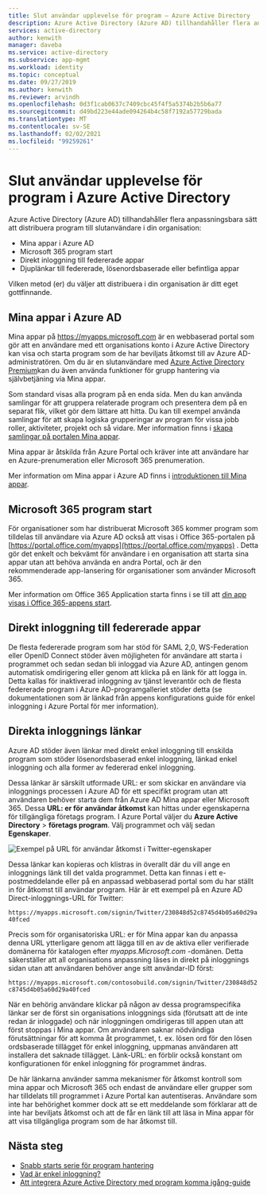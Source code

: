 ```yaml
---
title: Slut användar upplevelse för program – Azure Active Directory
description: Azure Active Directory (Azure AD) tillhandahåller flera anpassningsbara sätt att distribuera program till slutanvändare i din organisation.
services: active-directory
author: kenwith
manager: daveba
ms.service: active-directory
ms.subservice: app-mgmt
ms.workload: identity
ms.topic: conceptual
ms.date: 09/27/2019
ms.author: kenwith
ms.reviewer: arvindh
ms.openlocfilehash: 0d3f1cab0637c7409cbc45f4f5a5374b2b5b6a77
ms.sourcegitcommit: d49bd223e44ade094264b4c58f7192a57729bada
ms.translationtype: MT
ms.contentlocale: sv-SE
ms.lasthandoff: 02/02/2021
ms.locfileid: "99259261"
---
```

# <a name="end-user-experiences-for-applications-in-azure-active-directory"></a>Slut användar upplevelse för program i Azure Active Directory

Azure Active Directory (Azure AD) tillhandahåller flera anpassningsbara sätt att distribuera program till slutanvändare i din organisation:

* Mina appar i Azure AD
* Microsoft 365 program start
* Direkt inloggning till federerade appar
* Djuplänkar till federerade, lösenordsbaserade eller befintliga appar

Vilken metod (er) du väljer att distribuera i din organisation är ditt eget gottfinnande.

## <a name="azure-ad-my-apps"></a>Mina appar i Azure AD

Mina appar på https://myapps.microsoft.com är en webbaserad portal som gör att en användare med ett organisations konto i Azure Active Directory kan visa och starta program som de har beviljats åtkomst till av Azure AD-administratören. Om du är en slutanvändare med [Azure Active Directory Premium](https://azure.microsoft.com/pricing/details/active-directory/)kan du även använda funktioner för grupp hantering via självbetjäning via Mina appar.

Som standard visas alla program på en enda sida. Men du kan använda samlingar för att gruppera relaterade program och presentera dem på en separat flik, vilket gör dem lättare att hitta. Du kan till exempel använda samlingar för att skapa logiska grupperingar av program för vissa jobb roller, aktiviteter, projekt och så vidare. Mer information finns i [skapa samlingar på portalen Mina appar](access-panel-collections.md). 

Mina appar är åtskilda från Azure Portal och kräver inte att användare har en Azure-prenumeration eller Microsoft 365 prenumeration.

Mer information om Mina appar i Azure AD finns i [introduktionen till Mina appar](../user-help/my-apps-portal-end-user-access.md).

## <a name="microsoft-365-application-launcher"></a>Microsoft 365 program start

För organisationer som har distribuerat Microsoft 365 kommer program som tilldelas till användare via Azure AD också att visas i Office 365-portalen på [https://portal.office.com/myapps](https://portal.office.com/myapps) . Detta gör det enkelt och bekvämt för användare i en organisation att starta sina appar utan att behöva använda en andra Portal, och är den rekommenderade app-lansering för organisationer som använder Microsoft 365.

Mer information om Office 365 Application starta finns i se till att [din app visas i Office 365-appens start](/previous-versions/office/office-365-api/).

## <a name="direct-sign-on-to-federated-apps"></a>Direkt inloggning till federerade appar

De flesta federerade program som har stöd för SAML 2,0, WS-Federation eller OpenID Connect stöder även möjligheten för användare att starta i programmet och sedan sedan bli inloggad via Azure AD, antingen genom automatisk omdirigering eller genom att klicka på en länk för att logga in. Detta kallas för inaktiverad inloggning av tjänst leverantör och de flesta federerade program i Azure AD-programgalleriet stöder detta (se dokumentationen som är länkad från appens konfigurations guide för enkel inloggning i Azure Portal för mer information).

## <a name="direct-sign-on-links"></a>Direkta inloggnings länkar

Azure AD stöder även länkar med direkt enkel inloggning till enskilda program som stöder lösenordsbaserad enkel inloggning, länkad enkel inloggning och alla former av federerad enkel inloggning.

Dessa länkar är särskilt utformade URL: er som skickar en användare via inloggnings processen i Azure AD för ett specifikt program utan att användaren behöver starta dem från Azure AD Mina appar eller Microsoft 365. Dessa **URL: er för användar åtkomst** kan hittas under egenskaperna för tillgängliga företags program. I Azure Portal väljer du **Azure Active Directory**  >  **företags program**. Välj programmet och välj sedan **Egenskaper**.

![Exempel på URL för användar åtkomst i Twitter-egenskaper](media/end-user-experiences/direct-sign-on-link.png)

Dessa länkar kan kopieras och klistras in överallt där du vill ange en inloggnings länk till det valda programmet. Detta kan finnas i ett e-postmeddelande eller på en anpassad webbaserad portal som du har ställt in för åtkomst till användar program. Här är ett exempel på en Azure AD Direct-inloggnings-URL för Twitter:

`https://myapps.microsoft.com/signin/Twitter/230848d52c8745d4b05a60d29a40fced`

Precis som för organisatoriska URL: er för Mina appar kan du anpassa denna URL ytterligare genom att lägga till en av de aktiva eller verifierade domänerna för katalogen efter *myapps.Microsoft.com* -domänen. Detta säkerställer att all organisations anpassning läses in direkt på inloggnings sidan utan att användaren behöver ange sitt användar-ID först:

`https://myapps.microsoft.com/contosobuild.com/signin/Twitter/230848d52c8745d4b05a60d29a40fced`

När en behörig användare klickar på någon av dessa programspecifika länkar ser de först sin organisations inloggnings sida (förutsatt att de inte redan är inloggade) och när inloggningen omdirigeras till appen utan att först stoppas i Mina appar. Om användaren saknar nödvändiga förutsättningar för att komma åt programmet, t. ex. lösen ord för den lösen ordsbaserade tillägget för enkel inloggning, uppmanas användaren att installera det saknade tillägget. Länk-URL: en förblir också konstant om konfigurationen för enkel inloggning för programmet ändras.

De här länkarna använder samma mekanismer för åtkomst kontroll som mina appar och Microsoft 365 och endast de användare eller grupper som har tilldelats till programmet i Azure Portal kan autentiseras. Användare som inte har behörighet kommer dock att se ett meddelande som förklarar att de inte har beviljats åtkomst och att de får en länk till att läsa in Mina appar för att visa tillgängliga program som de har åtkomst till.

## <a name="next-steps"></a>Nästa steg

* [Snabb starts serie för program hantering](view-applications-portal.md)
* [Vad är enkel inloggning?](what-is-single-sign-on.md)
* [Att integrera Azure Active Directory med program komma igång-guide](plan-an-application-integration.md)